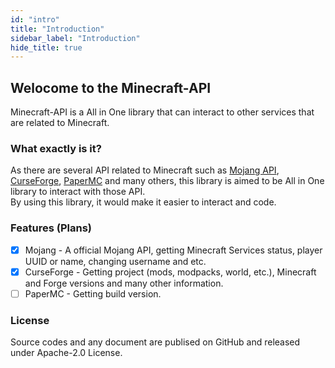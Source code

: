```yaml
---
id: "intro"
title: "Introduction"
sidebar_label: "Introduction"
hide_title: true
---
```


## Welocome to the Minecraft-API

Minecraft-API is a All in One library that can interact to other services that are related to Minecraft.

### What exactly is it?

As there are several API related to Minecraft such as [Mojang API](https://www.minecraft.net/), [CurseForge](https://www.curseforge.com/), [PaperMC](https://papermc.io/) and many others, this library is aimed to be All in One library to interact with those API.  
By using this library, it would make it easier to interact and code.

### Features (Plans)

- [x] Mojang - A official Mojang API, getting Minecraft Services status, player UUID or name, changing username and etc.
- [x] CurseForge - Getting project (mods, modpacks, world, etc.), Minecraft and Forge versions and many other information.
- [ ] PaperMC - Getting build version.

### License

Source codes and any document are publised on GitHub and released under Apache-2.0 License.
